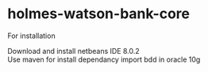 # holmes-watson-bank-core

For installation 

Download and install netbeans IDE 8.0.2  
Use maven for install dependancy 
import bdd in oracle 10g 


